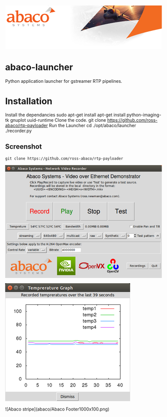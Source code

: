 ![Abaco stripe](abaco/Abaco_background-1000x275.png)

# abaco-launcher
Python application launcher for gstreamer RTP pipelines.
# Installation
Install the dependancies
    sudo apt-get install apt-get install python-imaging-tk gnuplot uuid-runtime
Clone the code.
    git clone https://github.com/ross-abaco/rtp-payloader
Run the Launcher
    cd ./opt/abaco/launcher
    ./recorder.py

## Screenshot
    git clone https://github.com/ross-abaco/rtp-payloader
![Launcher screenshot](abaco/Abaco-launcher01.png)

![Temp sensing](abaco/Abaco-launcher02.png)

![Abaco stripe](abaco/Abaco Footer1000x100.png)
